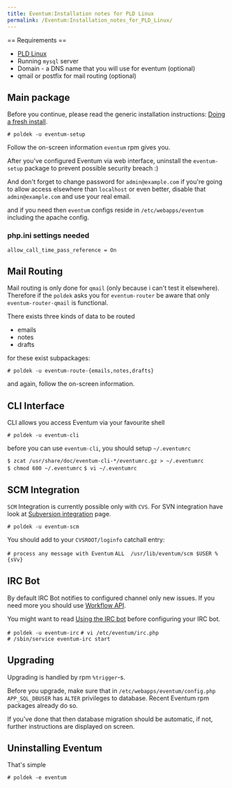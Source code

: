 ```yaml
---
title: Eventum:Installation notes for PLD Linux
permalink: /Eventum:Installation_notes_for_PLD_Linux/
---
```


== Requirements ==

-   [PLD Linux](http://www.pld-linux.org/)
-   Running `mysql` server
-   Domain - a DNS name that you will use for eventum (optional)
-   qmail or postfix for mail routing (optional)

Main package
------------

Before you continue, please read the generic installation instructions: [Doing a fresh install](/Doing_a_fresh_install "wikilink").

`# poldek -u eventum-setup`

Follow the on-screen information `eventum` rpm gives you.

After you've configured Eventum via web interface, uninstall the `eventum-setup` package to prevent possible security breach :)

And don't forget to change password for `admin@example.com` if you're going to allow access elsewhere than `localhost` or even better, disable that `admin@example.com` and use your real email.

and if you need then `eventum` configs reside in `/etc/webapps/eventum` including the apache config.

### php.ini settings needed

`allow_call_time_pass_reference = On`

Mail Routing
------------

Mail routing is only done for `qmail` (only because i can't test it elsewhere). Therefore if the `poldek` asks you for `eventum-router` be aware that only `eventum-router-qmail` is functional.

There exists three kinds of data to be routed

-   emails
-   notes
-   drafts

for these exist subpackages:

`# poldek -u eventum-route-{emails,notes,drafts}`

and again, follow the on-screen information.

CLI Interface
-------------

CLI allows you access Eventum via your favourite shell

`# poldek -u eventum-cli`

before you can use `eventum-cli`, you should setup `~/.eventumrc`

`$ zcat /usr/share/doc/eventum-cli-*/eventumrc.gz > ~/.eventumrc`
`$ chmod 600 ~/.eventumrc`
`$ vi ~/.eventumrc`

SCM Integration
---------------

`SCM` Integration is currently possible only with `CVS`. For SVN integration have look at [Subversion integration](/Subversion_integration "wikilink") page.

`# poldek -u eventum-scm`

You should add to your `CVSROOT/loginfo` catchall entry:

`# process any message with Eventum`
`ALL  /usr/lib/eventum/scm $USER %{sVv}`

IRC Bot
-------

By default IRC Bot notifies to configured channel only new issues. If you need more you should use [Workflow API](/Workflow_API "wikilink").

You might want to read [Using the IRC bot](/Using_the_IRC_bot "wikilink") before configuring your IRC bot.

`# poldek -u eventum-irc`
`# vi /etc/eventum/irc.php`
`# /sbin/service eventum-irc start`

Upgrading
---------

Upgrading is handled by rpm `%trigger`-s.

Before you upgrade, make sure that in `/etc/webapps/eventum/config.php` `APP_SQL_DBUSER` has `ALTER` privileges to database. Recent Eventum rpm packages already do so.

If you've done that then database migration should be automatic, if not, further instructions are displayed on screen.

Uninstalling Eventum
--------------------

That's simple

`# poldek -e eventum`